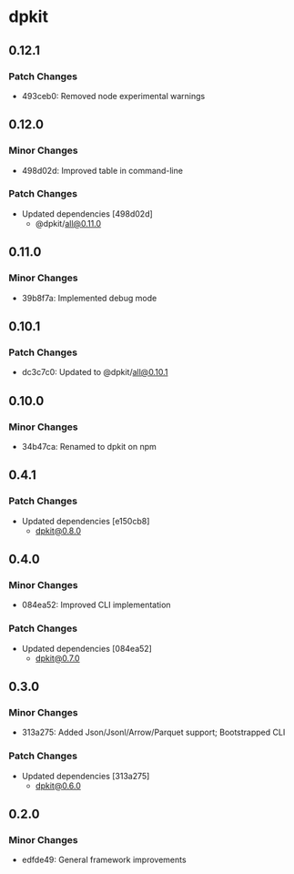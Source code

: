 # dpkit

## 0.12.1

### Patch Changes

- 493ceb0: Removed node experimental warnings

## 0.12.0

### Minor Changes

- 498d02d: Improved table in command-line

### Patch Changes

- Updated dependencies [498d02d]
  - @dpkit/all@0.11.0

## 0.11.0

### Minor Changes

- 39b8f7a: Implemented debug mode

## 0.10.1

### Patch Changes

- dc3c7c0: Updated to @dpkit/all@0.10.1

## 0.10.0

### Minor Changes

- 34b47ca: Renamed to dpkit on npm

## 0.4.1

### Patch Changes

- Updated dependencies [e150cb8]
  - dpkit@0.8.0

## 0.4.0

### Minor Changes

- 084ea52: Improved CLI implementation

### Patch Changes

- Updated dependencies [084ea52]
  - dpkit@0.7.0

## 0.3.0

### Minor Changes

- 313a275: Added Json/Jsonl/Arrow/Parquet support; Bootstrapped CLI

### Patch Changes

- Updated dependencies [313a275]
  - dpkit@0.6.0

## 0.2.0

### Minor Changes

- edfde49: General framework improvements
